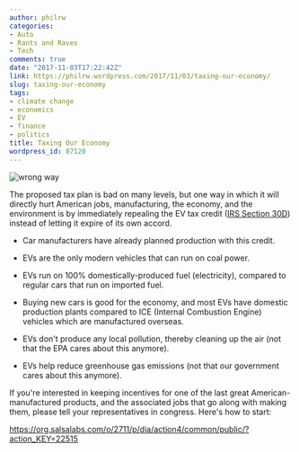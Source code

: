 ```yaml
---
author: philrw
categories:
- Auto
- Rants and Raves
- Tech
comments: true
date: "2017-11-03T17:22:42Z"
link: https://philrw.wordpress.com/2017/11/03/taxing-our-economy/
slug: taxing-our-economy
tags:
- climate change
- economics
- EV
- finance
- politics
title: Taxing Our Economy
wordpress_id: 87120
---
```


![wrong way](/images/1509729397448-1daf1d6a-e0b8-406b-a0f8-3762c56e508d_.jpg)

The proposed tax plan is bad on many levels, but one way in which it will directly hurt American jobs, manufacturing, the economy, and the environment is by immediately repealing the EV tax credit ([IRS Section 30D](https://www.irs.gov/businesses/plug-in-electric-vehicle-credit-irc-30-and-irc-30d)) instead of letting it expire of its own accord.

<!--more-->


  * Car manufacturers have already planned production with this credit.

  * EVs are the only modern vehicles that can run on coal power.

  * EVs run on 100% domestically-produced fuel (electricity), compared to regular cars that run on imported fuel.

  * Buying new cars is good for the economy, and most EVs have domestic production plants compared to ICE (Internal Combustion Engine) vehicles which are manufactured overseas.

  * EVs don't produce any local pollution, thereby cleaning up the air (not that the EPA cares about this anymore).

  * EVs help reduce greenhouse gas emissions (not that our government cares about this anymore).


If you're interested in keeping incentives for one of the last great American-manufactured products, and the associated jobs that go along with making them, please tell your representatives in congress. Here's how to start:

https://org.salsalabs.com/o/2711/p/dia/action4/common/public/?action_KEY=22515


